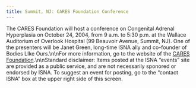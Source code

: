 ```yaml
---
title: Summit, NJ: CARES Foundation Conference
---
```


The <span class="caps">CARES</span> Foundation will host a conference on Congenital Adrenal Hyperplasia on October 24, 2004, from 9 a.m. to 5:30 p.m. at the Wallace Auditorium of Overlook Hospital (99 Beauvoir Avenue, Summit, NJ). One of the presenters will be Janet Green, long-time <span class="caps">ISNA</span> ally and co-founder of Bodies LIke Ours.\n\nFor more information, go to the website of the [<span class="caps">CARES</span> Foundation][1].\n\nStandard disclaimer: Items posted at the <span class="caps">ISNA</span> &#8220;events&#8221; site are provided as a public service, and are not necessarily sponored or endorsed by <span class="caps">ISNA</span>. To suggest an event for posting, go to the &#8220;contact <span class="caps">ISNA</span>&#8221; box at the upper right side of this screen.

 [1]: http://www.caresfoundation.org